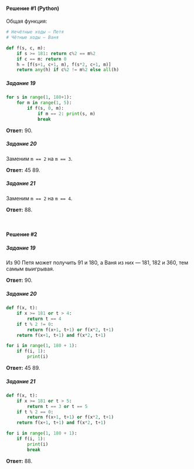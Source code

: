 #### Решение #1 (Python)
Общая функция:
```python
# Нечётные ходы — Петя
# Чётные ходы — Ваня

def f(s, c, m):
    if s >= 181: return c%2 == m%2
    if c == m: return 0
    h = [f(s+1, c+1, m), f(s*2, c+1, m)]
    return any(h) if c%2 != m%2 else all(h)
```

##### Задание 19
```python
for s in range(1, 180+1):
    for m in range(1, 5):
        if f(s, 0, m):
            if m == 2: print(s, m)
            break
```
**Ответ:** 90.

##### Задание 20
Заменим ``m == 2`` на ``m == 3``.

**Ответ:** 45 89.

##### Задание 21
Заменим ``m == 2`` на ``m == 4``.

**Ответ:** 88.

<br>

#### Решение #2

##### Задание 19
Из 90 Петя может получить 91 и 180, а Ваня из них — 181, 182 и 360, тем самым выигрывая.

**Ответ:** 90.

##### Задание 20
```python
def f(x, t):
    if x >= 181 or t > 4:
        return t == 4
    if t % 2 != 0:
        return f(x+1, t+1) or f(x*2, t+1)
    return f(x+1, t+1) and f(x*2, t+1)

for i in range(1, 180 + 1):
    if f(i, 1):
        print(i)
```
**Ответ:** 45 89.

##### Задание 21
```python
def f(x, t):
    if x >= 181 or t > 5:
        return t == 3 or t == 5
    if t % 2 == 0:
        return f(x+1, t+1) or f(x*2, t+1)
    return f(x+1, t+1) and f(x*2, t+1)

for i in range(1, 180 + 1):
    if f(i, 1):
        print(i)
        break
```
**Ответ:** 88.
